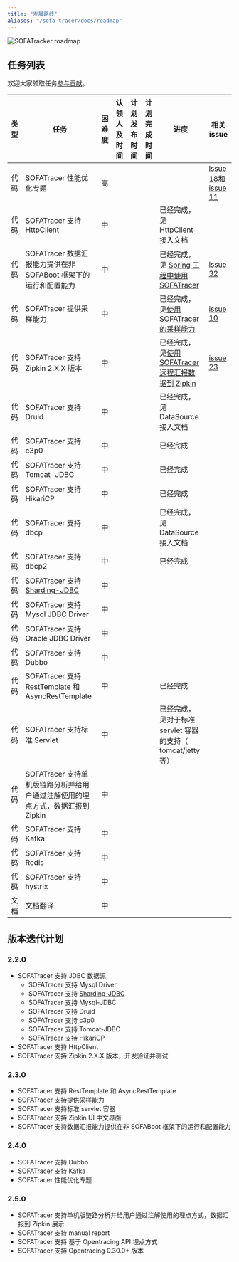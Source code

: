 ```yaml
---
title: "发展路线"
aliases: "/sofa-tracer/docs/roadmap"
---
```


![SOFATracker roadmap](https://gw.alipayobjects.com/mdn/rms_432828/afts/img/A*3E6rQ6fE9RkAAAAAAAAAAABjARQnAQ)

## 任务列表

欢迎大家领取任务[参与贡献](https://github.com/sofastack/sofa-tracer/blob/master/CONTRIBUTING.md)。

| 类型 | 任务| 困难度 | 认领人及时间 | 计划发布时间 | 计划完成时间 | 进度| 相关 issue|
| ----|----  | ------| ------------| ------------| ------------ | ----| -------- |
| 代码 | SOFATracer 性能优化专题                                      | 高     |              |              |              |                                                              | [issue 18](https://github.com/sofastack/sofa-tracer/issues/18)和 [issue 11](https://github.com/sofastack/sofa-tracer/issues/11) |
| 代码 | SOFATracer 支持 HttpClient                                   | 中     |              |              |              | 已经完成，见 HttpClient 接入文档  ||
| 代码 | SOFATracer 数据汇报能力提供在非 SOFABoot 框架下的运行和配置能力 | 中     |              |              |              | 已经完成，见 [Spring 工程中使用 SOFATracer](https://github.com/glmapper/tracer-zipkin-plugin-demo) | [issue 32](https://github.com/sofastack/sofa-tracer/issues/32)  |
| 代码 | SOFATracer 提供采样能力                                      | 中     |              |              |              | 已经完成，见[使用 SOFATracer 的采样能力](https://github.com/sofastack-guides/sofa-tracer-guides/tree/master/tracer-sample-with-sampler) | [issue 10](https://github.com/sofastack/sofa-tracer/issues/31)  |
| 代码 | SOFATracer 支持 Zipkin 2.X.X 版本                            | 中     |              |              |              | 已经完成，见[使用 SOFATracer 远程汇报数据到 Zipkin](https://github.com/sofastack-guides/sofa-tracer-guides/tree/master/tracer-sample-with-zipkin) | [issue 23](https://github.com/sofastack/sofa-tracer/issues/23)  |
| 代码 | SOFATracer 支持 Druid                                        | 中     |              |              |              | 已经完成，见 DataSource 接入文档 |                                                              |
| 代码 | SOFATracer 支持 c3p0                                         | 中     |              |              |              | 已经完成 |                                                              |
| 代码 | SOFATracer 支持 Tomcat-JDBC                                  | 中     |              |              |              | 已经完成 |                                                              |
| 代码 | SOFATracer 支持 HikariCP                                     | 中     |              |              |              | 已经完成 |                                                              |
| 代码 | SOFATracer 支持 dbcp                                         | 中     |              |              |              | 已经完成，见 DataSource 接入文档 |                                                              |
| 代码 | SOFATracer 支持 dbcp2                                        | 中     |              |              |              | 已经完成 |                                                              |
| 代码 | SOFATracer 支持 [Sharding-JDBC](https://github.com/sharding-sphere/sharding-sphere) | 中     |              |              |              |                                                              |                                                              |
| 代码 | SOFATracer 支持 Mysql JDBC Driver                            | 中     |              |              |              |                                                              |                                                              |
| 代码 | SOFATracer 支持 Oracle JDBC Driver                           | 中     |              |              |              |                                                              |                                                              |
| 代码 | SOFATracer 支持 Dubbo                                        | 中     |              |              |              |                                                              |                                                              |
| 代码 | SOFATracer 支持 RestTemplate 和 AsyncRestTemplate            | 中     |              |              |              | 已经完成 |                                                              |
| 代码 | SOFATracer 支持标准 Servlet                                   | 中     |              |              |              | 已经完成，见对于标准 servlet 容器的支持（ tomcat/jetty 等） |                                                              |
| 代码 | SOFATracer 支持单机版链路分析并给用户通过注解使用的埋点方式，数据汇报到 Zipkin | 中     |              |              |              |                                                              |                                                              |
| 代码 | SOFATracer 支持 Kafka                                        | 中     |              |              |              |                                                              |                                                              |
| 代码 | SOFATracer 支持 Redis                                        | 中     |              |              |              |                                                              |                                                              |
| 代码 | SOFATracer 支持 hystrix                                      | 中     |              |              |              |                                                              |                                                              |
| 文档 | 文档翻译                                                     | 中     |              |              |              |                                                              |                                                              |

## 版本迭代计划

### 2.2.0

* SOFATracer 支持 JDBC 数据源
    * SOFATracer 支持 Mysql Driver
    * SOFATracer 支持 [Sharding-JDBC](https://github.com/sharding-sphere/sharding-sphere)
    * SOFATracer 支持  Mysql-JDBC
    * SOFATracer 支持  Druid
    * SOFATracer 支持  c3p0
    * SOFATracer 支持  Tomcat-JDBC
    * SOFATracer 支持  HikariCP
* SOFATracer 支持 HttpClient
* SOFATracer 支持 Zipkin 2.X.X 版本，开发验证并测试

### 2.3.0

* SOFATracer 支持 RestTemplate 和 AsyncRestTemplate
* SOFATracer 支持提供采样能力
* SOFATracer 支持标准 servlet 容器
* SOFATracer 支持 Zipkin UI 中文界面
* SOFATracer 支持数据汇报能力提供在非 SOFABoot 框架下的运行和配置能力

### 2.4.0

* SOFATracer 支持 Dubbo
* SOFATracer 支持 Kafka
* SOFATracer 性能优化专题

### 2.5.0

* SOFATracer 支持单机版链路分析并给用户通过注解使用的埋点方式，数据汇报到 Zipkin 展示
* SOFATracer 支持 manual report
* SOFATracer 支持 基于 Opentracing API 埋点方式
* SOFATracer 支持 Opentracing 0.30.0+ 版本

